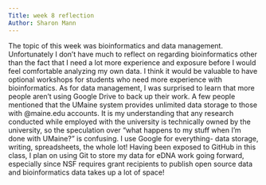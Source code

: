 ```yaml
---
Title: week 8 reflection
Author: Sharon Mann
---
```


The topic of this week was bioinformatics and data management. Unfortunately I don’t have much to reflect on regarding bioinformatics other than the fact that I need a lot more experience and exposure before I would feel comfortable analyzing my own data. I think it would be valuable to have optional workshops for students who need more experience with bioinformatics. 
As for data management, I was surprised to learn that more people aren’t using Google Drive to back up their work. A few people mentioned that the UMaine system provides unlimited data storage to those with @maine.edu accounts. It is my understanding that any research conducted while employed with the university is technically owned by the university, so the speculation over “what happens to my stuff when I’m done with UMaine?” is confusing. 
I use Google for everything- data storage, writing, spreadsheets, the whole lot! Having been exposed to GitHub in this class, I plan on using Git to store my data for eDNA work going forward, especially since NSF requires grant recipients to publish open source data and bioinformatics data takes up a lot of space! 
